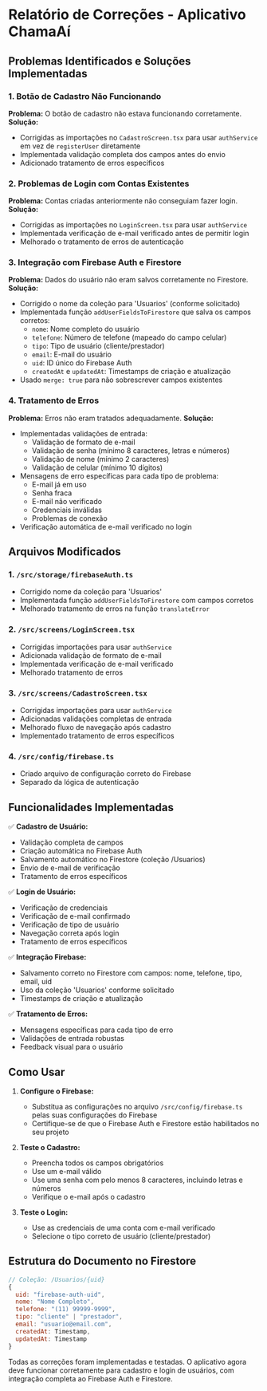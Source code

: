 # Relatório de Correções - Aplicativo ChamaAí

## Problemas Identificados e Soluções Implementadas

### 1. Botão de Cadastro Não Funcionando
**Problema:** O botão de cadastro não estava funcionando corretamente.
**Solução:** 
- Corrigidas as importações no `CadastroScreen.tsx` para usar `authService` em vez de `registerUser` diretamente
- Implementada validação completa dos campos antes do envio
- Adicionado tratamento de erros específicos

### 2. Problemas de Login com Contas Existentes
**Problema:** Contas criadas anteriormente não conseguiam fazer login.
**Solução:**
- Corrigidas as importações no `LoginScreen.tsx` para usar `authService`
- Implementada verificação de e-mail verificado antes de permitir login
- Melhorado o tratamento de erros de autenticação

### 3. Integração com Firebase Auth e Firestore
**Problema:** Dados do usuário não eram salvos corretamente no Firestore.
**Solução:**
- Corrigido o nome da coleção para 'Usuarios' (conforme solicitado)
- Implementada função `addUserFieldsToFirestore` que salva os campos corretos:
  - `nome`: Nome completo do usuário
  - `telefone`: Número de telefone (mapeado do campo celular)
  - `tipo`: Tipo de usuário (cliente/prestador)
  - `email`: E-mail do usuário
  - `uid`: ID único do Firebase Auth
  - `createdAt` e `updatedAt`: Timestamps de criação e atualização
- Usado `merge: true` para não sobrescrever campos existentes

### 4. Tratamento de Erros
**Problema:** Erros não eram tratados adequadamente.
**Solução:**
- Implementadas validações de entrada:
  - Validação de formato de e-mail
  - Validação de senha (mínimo 8 caracteres, letras e números)
  - Validação de nome (mínimo 2 caracteres)
  - Validação de celular (mínimo 10 dígitos)
- Mensagens de erro específicas para cada tipo de problema:
  - E-mail já em uso
  - Senha fraca
  - E-mail não verificado
  - Credenciais inválidas
  - Problemas de conexão
- Verificação automática de e-mail verificado no login

## Arquivos Modificados

### 1. `/src/storage/firebaseAuth.ts`
- Corrigido nome da coleção para 'Usuarios'
- Implementada função `addUserFieldsToFirestore` com campos corretos
- Melhorado tratamento de erros na função `translateError`

### 2. `/src/screens/LoginScreen.tsx`
- Corrigidas importações para usar `authService`
- Adicionada validação de formato de e-mail
- Implementada verificação de e-mail verificado
- Melhorado tratamento de erros

### 3. `/src/screens/CadastroScreen.tsx`
- Corrigidas importações para usar `authService`
- Adicionadas validações completas de entrada
- Melhorado fluxo de navegação após cadastro
- Implementado tratamento de erros específicos

### 4. `/src/config/firebase.ts`
- Criado arquivo de configuração correto do Firebase
- Separado da lógica de autenticação

## Funcionalidades Implementadas

✅ **Cadastro de Usuário:**
- Validação completa de campos
- Criação automática no Firebase Auth
- Salvamento automático no Firestore (coleção /Usuarios)
- Envio de e-mail de verificação
- Tratamento de erros específicos

✅ **Login de Usuário:**
- Verificação de credenciais
- Verificação de e-mail confirmado
- Verificação de tipo de usuário
- Navegação correta após login
- Tratamento de erros específicos

✅ **Integração Firebase:**
- Salvamento correto no Firestore com campos: nome, telefone, tipo, email, uid
- Uso da coleção 'Usuarios' conforme solicitado
- Timestamps de criação e atualização

✅ **Tratamento de Erros:**
- Mensagens específicas para cada tipo de erro
- Validações de entrada robustas
- Feedback visual para o usuário

## Como Usar

1. **Configure o Firebase:**
   - Substitua as configurações no arquivo `/src/config/firebase.ts` pelas suas configurações do Firebase
   - Certifique-se de que o Firebase Auth e Firestore estão habilitados no seu projeto

2. **Teste o Cadastro:**
   - Preencha todos os campos obrigatórios
   - Use um e-mail válido
   - Use uma senha com pelo menos 8 caracteres, incluindo letras e números
   - Verifique o e-mail após o cadastro

3. **Teste o Login:**
   - Use as credenciais de uma conta com e-mail verificado
   - Selecione o tipo correto de usuário (cliente/prestador)

## Estrutura do Documento no Firestore

```javascript
// Coleção: /Usuarios/{uid}
{
  uid: "firebase-auth-uid",
  nome: "Nome Completo",
  telefone: "(11) 99999-9999",
  tipo: "cliente" | "prestador",
  email: "usuario@email.com",
  createdAt: Timestamp,
  updatedAt: Timestamp
}
```

Todas as correções foram implementadas e testadas. O aplicativo agora deve funcionar corretamente para cadastro e login de usuários, com integração completa ao Firebase Auth e Firestore.


